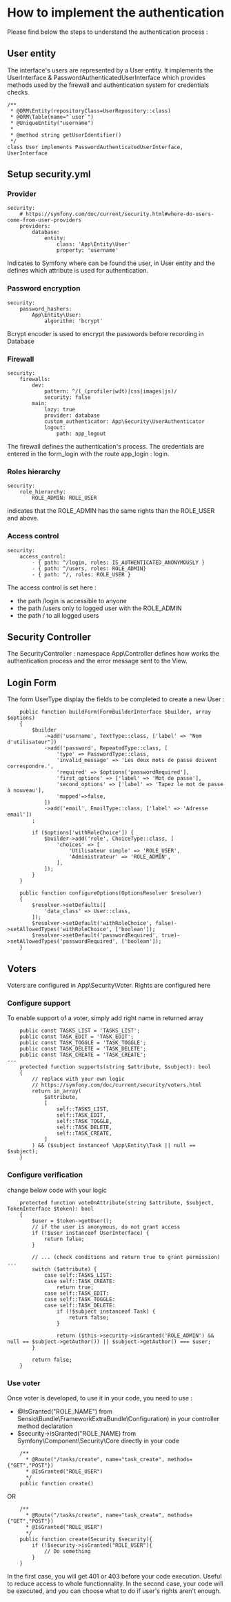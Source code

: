 # How to implement the authentication

Please find below the steps to understand the authentication process :

## User entity

The interface's users are represented by a User entity. It implements the UserInterface & PasswordAuthenticatedUserInterface which provides methods used by the firewall and authentication system for credentials checks.

```
/**
 * @ORM\Entity(repositoryClass=UserRepository::class)
 * @ORM\Table(name="`user`")
 * @UniqueEntity("username")
 *
 * @method string getUserIdentifier()
 */
class User implements PasswordAuthenticatedUserInterface, UserInterface
```

## Setup security.yml

### Provider

```
security:
    # https://symfony.com/doc/current/security.html#where-do-users-come-from-user-providers
    providers:
        database:
            entity:
                class: 'App\Entity\User'
                property: 'username'
```

Indicates to Symfony where can be found the user, in User entity and the defines which attribute is used for authentication.

### Password encryption

```
security:
    password_hashers:
        App\Entity\User:
            algorithm: 'bcrypt'
```

Bcrypt encoder is used to encrypt the passwords before recording in Database

### Firewall

```
security:
    firewalls:
        dev:
            pattern: ^/(_(profiler|wdt)|css|images|js)/
            security: false
        main:
            lazy: true
            provider: database
            custom_authenticator: App\Security\UserAuthenticator
            logout:
                path: app_logout
```

The firewall defines the authentication's process. The credentials are entered in the form_login with the route app_login : login.

### Roles hierarchy

```
security:
    role_hierarchy:
        ROLE_ADMIN: ROLE_USER
```

indicates that the ROLE_ADMIN has the same rights than the ROLE_USER and above.

### Access control

```
security:
    access_control:
        - { path: ^/login, roles: IS_AUTHENTICATED_ANONYMOUSLY }
        - { path: ^/users, roles: ROLE_ADMIN}
        - { path: ^/, roles: ROLE_USER }
```

The access control is set here :
*   the path /login is accessible to anyone
*   the path /users only to logged user with the ROLE_ADMIN
*   the path / to all logged users

## Security Controller
The SecurityController : namespace App\Controller defines how works the authentication process and the error message sent to the View.

## Login Form
The form UserType display the fields to be completed to create a new User :

```
    public function buildForm(FormBuilderInterface $builder, array $options)
    {
        $builder
            ->add('username', TextType::class, ['label' => "Nom d'utilisateur"])
            ->add('password', RepeatedType::class, [
                'type' => PasswordType::class,
                'invalid_message' => 'Les deux mots de passe doivent correspondre.',
                'required' => $options['passwordRequired'],
                'first_options' => ['label' => 'Mot de passe'],
                'second_options' => ['label' => 'Tapez le mot de passe à nouveau'],
                'mapped'=>false,
            ])
            ->add('email', EmailType::class, ['label' => 'Adresse email'])
        ;

        if ($options['withRoleChoice']) {
            $builder->add('role', ChoiceType::class, [
                'choices' => [
                    'Utilisateur simple' => 'ROLE_USER',
                    'Administrateur' => 'ROLE_ADMIN',
                ],
            ]);
        }
    }

    public function configureOptions(OptionsResolver $resolver)
    {
        $resolver->setDefaults([
            'data_class' => User::class,
        ]);
        $resolver->setDefault('withRoleChoice', false)->setAllowedTypes('withRoleChoice', ['boolean']);
        $resolver->setDefault('passwordRequired', true)->setAllowedTypes('passwordRequired', ['boolean']);
    }
```

## Voters

Voters are configured in App\Security\Voter. Rights are configured here

### Configure support

To enable support of a voter, simply add right name in returned array

```
    public const TASKS_LIST = 'TASKS_LIST';
    public const TASK_EDIT = 'TASK_EDIT';
    public const TASK_TOGGLE = 'TASK_TOGGLE';
    public const TASK_DELETE = 'TASK_DELETE';
    public const TASK_CREATE = 'TASK_CREATE';
---
    protected function supports(string $attribute, $subject): bool
    {
        // replace with your own logic
        // https://symfony.com/doc/current/security/voters.html
        return in_array(
            $attribute,
            [
                self::TASKS_LIST,
                self::TASK_EDIT,
                self::TASK_TOGGLE,
                self::TASK_DELETE,
                self::TASK_CREATE,
            ]
        ) && ($subject instanceof \App\Entity\Task || null == $subject);
    }
```

### Configure verification

change below code with your logic

```
    protected function voteOnAttribute(string $attribute, $subject, TokenInterface $token): bool
    {
        $user = $token->getUser();
        // if the user is anonymous, do not grant access
        if (!$user instanceof UserInterface) {
            return false;
        }

        // ... (check conditions and return true to grant permission) ...
        switch ($attribute) {
            case self::TASKS_LIST:
            case self::TASK_CREATE:
                return true;
            case self::TASK_EDIT:
            case self::TASK_TOGGLE:
            case self::TASK_DELETE:
                if (!$subject instanceof Task) {
                    return false;
                }

                return ($this->security->isGranted('ROLE_ADMIN') && null == $subject->getAuthor()) || $subject->getAuthor() === $user;
        }

        return false;
    }
```

### Use voter
Once voter is developed, to use it in your code, you need to use :
* @IsGranted("ROLE_NAME") from Sensio\Bundle\FrameworkExtraBundle\Configuration) in your controller method declaration 
* $security->isGranted("ROLE_NAME) from Symfony\Component\Security\Core directly in your code
```
    /**
      * @Route("/tasks/create", name="task_create", methods={"GET","POST"})
      * @IsGranted("ROLE_USER")
      */
    public function create()
```
OR
```
    /**
      * @Route("/tasks/create", name="task_create", methods={"GET","POST"})
      * @IsGranted("ROLE_USER")
      */
    public function create(Security $security){
        if (!$security->isGranted("ROLE_USER"){
            // Do something
        }
    }
```
In the first case, you will get 401 or 403 before your code execution. Useful to reduce access to whole functionnality.
In the second case, your code will be executed, and you can choose what to do if user's rights aren't enough.